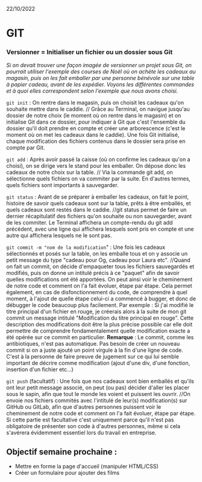 22/10/2022


# GIT

### Versionner = Initialiser un fichier ou un dossier sous Git 

_Si on devait trouver une façon imagée de versionner un projet sous Git, on pourrait utiliser l'exemple des courses de Noël où on achète les cadeaux au magasin, puis on les fait emballer par une personne bénévole sur une table à papier cadeau, avant de les expédier.
Voyons les différentes commandes et à quoi elles correspondent selon l'exemple que nous avons choisi._ 

`git init` : On rentre dans le magasin, puis on choisit les cadeaux qu'on souhaite mettre dans le caddie.
// Grâce au Terminal, on navigue jusqu'au dossier de notre choix (le moment où on rentre dans le magasin) et on initialise Git dans ce dossier, pour indiquer à Git que c'est l'ensemble du dossier qu'il doit prendre en compte et créer une arborescence (c'est le moment où on met les cadeaux dans le caddie). Une fois Git initialisé, chaque modification des fichiers contenus dans le dossier sera prise en compte par Git. 


`git add` :  Après avoir passé la caisse (où on confirme les cadeaux qu'on a choisi), on se dirige vers le stand pour les emballer. On dépose donc les cadeaux de notre choix sur la table.
// Via la commande git add, on sélectionne quels fichiers on va commiter par la suite. En d'autres termes, quels fichiers sont importants à sauvegarder. 


`git status` : Avant de se préparer à emballer les cadeaux, on fait le point, histoire de savoir quels cadeaux sont sur la table, prêts à être emballés, et quels cadeaux sont restés dans le caddie.
//git status permet de faire un dernier récapitulatif des fichiers qu'on souhaite ou non sauvegarder, avant de les commiter. Le Terminal affichera un compte-rendu du git add précédent, avec une ligne qui affichera lesquels sont pris en compte et une autre qui affichera lesquels ne le sont pas.


`git commit -m "nom de la modification`" : Une fois les cadeaux sélectionnés et posés sur la table, on les emballe tous et on y associe un petit message du type "cadeau pour Og, cadeau pour Laura etc".
//Quand on fait un commit, on décide d'empaqueter tous les fichiers sauvegardés et modifiés, puis on donne un intitulé précis à ce "paquet" afin de savoir quelles modifications ont été apportées. On peut ainsi voir le cheminement de notre code et comment on l'a fait évoluer, étape par étape. Cela permet également, en cas de disfonctionnement du code, de comprendre à quel moment, à l'ajout de quelle étape celui-ci a commencé à bugger, et donc de débugger le code beaucoup plus facilement.
Par exemple : Si j'ai modifié le titre principal d'un fichier en rouge, je créerais alors à la suite de mon git commit un message intitulé "Modification du titre principal en rouge". Cette description des modifications doit être la plus précise possible car elle doit permettre de comprendre fondamentalement quelle modification exacte a été opérée sur ce commit en particulier. 
**Remarque** : Le commit, comme les antibiotiques, n'est pas automatique. Pas besoin de créer un nouveau commit si on a juste ajouté un point virgule à la fin d'une ligne de code. C'est à la personne de faire preuve de jugement sur ce qui lui semble important de décrire comme modification (ajout d'une div, d'une fonction, insertion d'un fichier etc...)


`git push` (facultatif) : Une fois que nos cadeaux sont bien emballés et qu'ils ont leur petit message associé, on peut (ou pas) décider d'aller les placer sous le sapin, afin que tout le monde les voient et puissent les ouvrir. 
//On envoie nos fichiers commités avec l'intitulé de leur(s) modification(s) sur GitHub ou GitLab, afin que d'autres personnes puissent voir le cheminement de notre code et comment on l'a fait évoluer, étape par étape. Si cette partie est facultative c'est uniquement parce qu'il n'est pas obligatoire de présenter son code à d'autres personnes, même si cela s'avérera évidemment essentiel lors du travail en entreprise.


## Objectif semaine prochaine :
- Mettre en forme la page d'accueil (manipuler HTML/CSS)
- Créer un formulaire pour ajouter des films
